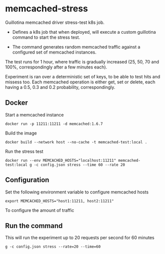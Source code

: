 # memcached-stress

Guillotina memcached driver stress-test k8s job.

  - Defines a k8s job that when deployed, will execute a custom
    guillotina command to start the stress test.

  - The command generates random memcached traffic against a
    configured set of memcached instances.

The test runs for 1 hour, where traffic is gradually increased (25,
50, 70 and 100%, correspondingly after a few minutes each).

Experiment is ran over a deterministic set of keys, to be able to test
hits and missess too. Each memcached operation is either get, set or
delete, each having a 0.5, 0.3 and 0.2 probability, correspondingly.

## Docker

Start a memcached instance
``` shell
docker run -p 11211:11211 -d memcached:1.6.7
```

Build the image

``` shell
docker build --network host --no-cache -t memcached-test:local .
```

Run the stress test

``` shell
docker run --env MEMCACHED_HOSTS="localhost:11211" memcached-test:local g -c config.json stress --time 60 --rate 20
```

## Configuration

Set the following environment variable to configure memcached hosts
``` shell
export MEMCACHED_HOSTS="host1:11211, host2:11211"
```

To configure the amount of traffic


## Run the command

This will run the experiment up to 20 requests per second for 60
minutes

``` shell
g -c config.json stress --rate=20 --time=60
```
